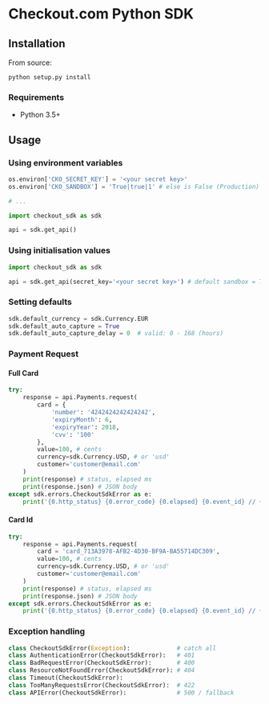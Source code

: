 # Checkout.com Python SDK

## Installation

From source:

    python setup.py install

### Requirements

* Python 3.5+

## Usage

### Using environment variables

``` python
os.environ['CKO_SECRET_KEY'] = '<your secret key>'
os.environ['CKO_SANDBOX'] = 'True|true|1' # else is False (Production)

# ...

import checkout_sdk as sdk

api = sdk.get_api()
```

### Using initialisation values

``` python
import checkout_sdk as sdk

api = sdk.get_api(secret_key='<your secret key>') # default sandbox = True

```

### Setting defaults

``` python
sdk.default_currency = sdk.Currency.EUR
sdk.default_auto_capture = True
sdk.default_auto_capture_delay = 0  # valid: 0 - 168 (hours)
```

### Payment Request

#### Full Card

``` python
try:
    response = api.Payments.request(
        card = {
            'number': '4242424242424242',
            'expiryMonth': 6,
            'expiryYear': 2018,
            'cvv': '100'
        },
        value=100, # cents
        currency=sdk.Currency.USD, # or 'usd'
        customer='customer@email.com'
    )
    print(response) # status, elapsed ms
    print(response.json) # JSON body
except sdk.errors.CheckoutSdkError as e:
    print('{0.http_status} {0.error_code} {0.elapsed} {0.event_id} // {0.message}'.format(e))
```

#### Card Id

``` python
try:
    response = api.Payments.request(
        card = 'card_713A3978-AFB2-4D30-BF9A-BA55714DC309',
        value=100, # cents
        currency=sdk.Currency.USD, # or 'usd'
        customer='customer@email.com'
    )
    print(response) # status, elapsed ms
    print(response.json) # JSON body
except sdk.errors.CheckoutSdkError as e:
    print('{0.http_status} {0.error_code} {0.elapsed} {0.event_id} // {0.message}'.format(e))
```

### Exception handling

``` python
class CheckoutSdkError(Exception):             # catch all
class AuthenticationError(CheckoutSdkError):   # 401
class BadRequestError(CheckoutSdkError):       # 400
class ResourceNotFoundError(CheckoutSdkError): # 404
class Timeout(CheckoutSdkError):
class TooManyRequestsError(CheckoutSdkError):  # 422
class APIError(CheckoutSdkError):              # 500 / fallback
```